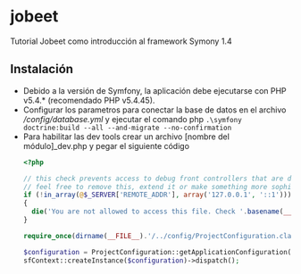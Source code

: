 # jobeet
Tutorial Jobeet como introducción al framework Symony 1.4

## Instalación
- Debido a la versión de Symfony, la aplicación debe ejecutarse con PHP v5.4.* (recomendado PHP v5.4.45).
- Configurar los parametros para conectar la base de datos en el archivo */config/database.yml* y ejecutar el comando php `.\symfony doctrine:build --all --and-migrate --no-confirmation`
- Para habilitar las dev tools crear un archivo [nombre del módulo]_dev.php y pegar el siguiente código
  ```php
  <?php

  // this check prevents access to debug front controllers that are deployed by accident to production servers.
  // feel free to remove this, extend it or make something more sophisticated.
  if (!in_array(@$_SERVER['REMOTE_ADDR'], array('127.0.0.1', '::1')))
  {
    die('You are not allowed to access this file. Check '.basename(__FILE__).' for more information.');
  }

  require_once(dirname(__FILE__).'/../config/ProjectConfiguration.class.php');

  $configuration = ProjectConfiguration::getApplicationConfiguration('AQUÍ VA EL NOMBRE DEL MÓDULO', 'dev', true);
  sfContext::createInstance($configuration)->dispatch();
  ```
  
